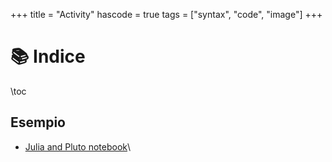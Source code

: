 +++
title = "Activity"
hascode = true
tags = ["syntax", "code", "image"]
+++

# 📚 Indice
\toc

## Esempio
- [Julia and Pluto notebook](./notebooks_int.html)\\
